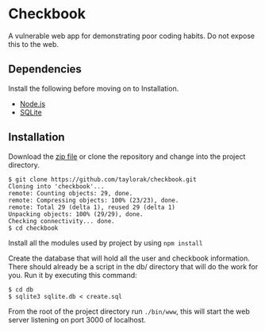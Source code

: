 # Checkbook

A vulnerable web app for demonstrating poor coding habits. Do not expose this to the web.

## Dependencies

Install the following before moving on to Installation.

- [Node.js](http://nodejs.org/)
- [SQLite](https://www.sqlite.org/)

## Installation

Download the [zip file](https://github.com/taylorak/checkbook/archive/master.zip) or clone the repository and change into the project directory.
```
$ git clone https://github.com/taylorak/checkbook.git
Cloning into 'checkbook'...
remote: Counting objects: 29, done.
remote: Compressing objects: 100% (23/23), done.
remote: Total 29 (delta 1), reused 29 (delta 1)
Unpacking objects: 100% (29/29), done.
Checking connectivity... done.
$ cd checkbook
```  

Install all the modules used by project by using `npm install`  

Create the database that will hold all the user and checkbook information. There should already be a script in the db/ directory that will do the work for you. Run it by executing this command:
```
$ cd db
$ sqlite3 sqlite.db < create.sql
```

From the root of the project directory run `./bin/www`, this will start the web server listening on port 3000 of localhost.

